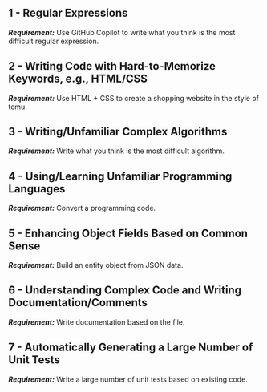 ## **1 - Regular Expressions**
***Requirement:*** Use GitHub Copilot to write what you think is the most difficult regular expression.

## **2 - Writing Code with Hard-to-Memorize Keywords, e.g., HTML/CSS**
***Requirement:*** Use HTML + CSS to create a shopping website in the style of temu.

## **3 - Writing/Unfamiliar Complex Algorithms**
***Requirement:*** Write what you think is the most difficult algorithm.

## **4 - Using/Learning Unfamiliar Programming Languages**
***Requirement:*** Convert a programming code.

## **5 - Enhancing Object Fields Based on Common Sense**
***Requirement:*** Build an entity object from JSON data.

## **6 - Understanding Complex Code and Writing Documentation/Comments**
***Requirement:*** Write documentation based on the file.

## **7 - Automatically Generating a Large Number of Unit Tests**
***Requirement:*** Write a large number of unit tests based on existing code.
